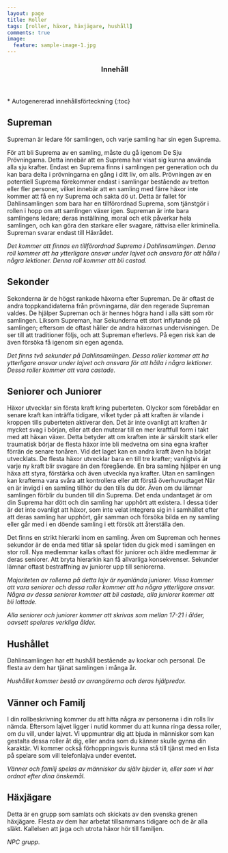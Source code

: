 ```yaml
---
layout: page
title: Roller
tags: [roller, häxor, häxjägare, hushåll]
comments: true
image:
  feature: sample-image-1.jpg
---
```


<section id="table-of-contents" class="toc">
  <header>
    <h3>Innehåll</h3>
  </header>
<div id="drawer" markdown="1">
*  Autogenererad innehållsförteckning
{:toc}
</div>
</section><!-- /#table-of-contents -->

## Supreman

Supreman är ledare för samlingen, och varje samling har sin egen Suprema.

För att bli Suprema av en samling, måste du gå igenom De Sju Prövningarna. Detta innebär att en Suprema har visat sig kunna använda alla sju krafter. Endast en Suprema finns i  samlingen per generation och du kan bara delta i prövningarna en gång i ditt liv, om alls. Prövningen av en potentiell Suprema förekommer endast i samlingar bestående av tretton eller fler personer, vilket innebär att en samling med färre häxor inte kommer att få en ny Suprema och sakta dö ut. Detta är fallet för Dahlinsamlingen som bara har en tillförordnad Suprema, som tjänstgör i rollen i hopp om att samlingen växer igen.
Supreman är inte bara samlingens ledare; deras inställning, moral och etik påverkar hela samlingen, och kan göra den starkare eller svagare, rättvisa eller kriminella. Supreman svarar endast till Häxrådet.

*Det kommer att finnas en tillförordnad Suprema i Dahlinsamlingen. Denna roll kommer att ha ytterligare ansvar under lajvet och ansvara för att hålla i några lektioner. Denna roll kommer att bli castad.*

## Sekonder

Sekonderna är de högst rankade häxorna efter Supreman. De är oftast de andra toppkandidaterna från prövningarna, där den regerade Supreman valdes. De hjälper Supreman och är hennes högra hand i alla sätt som rör samlingen. Liksom Supreman, har Sekunderna ett stort inflytande på samlingen; eftersom de oftast håller de andra häxornas undervisningen. De ser till att traditioner följs, och att Supreman efterlevs. På egen risk kan de även försöka få igenom sin egen agenda.

*Det finns två sekunder på Dahlinsamlingen. Dessa roller kommer att ha ytterligare ansvar under lajvet och ansvara för att hålla i några lektioner. Dessa roller kommer att vara castade.*

## Seniorer och Juniorer

Häxor utvecklar sin första kraft kring puberteten. Olyckor som förebådar en senare kraft kan inträffa tidigare, vilket tyder på att kraften är vilande i kroppen tills puberteten aktiverar den. Det är inte ovanligt att kraften är mycket svag i början, eller att den muterar till en mer kraftfull form i takt med att häxan växer. Detta betyder att om kraften inte är särskilt stark eller traumatisk börjar de flesta häxor inte bli medvetna om sina egna krafter förrän de senare tonåren. Vid det laget kan en andra kraft även ha börjat utvecklats.
De flesta häxor utvecklar bara en till tre krafter; vanligtvis är varje ny kraft blir svagare än den föregående. En bra samling hjälper en ung häxa att styra, förstärka och även utveckla nya krafter. Utan en samlingen kan krafterna vara svåra att kontrollera eller att förstå överhuvudtaget
När en är invigd i en samling tillhör du den tills du dör. Även om du lämnar samlingen förblir du bunden till din Suprema. Det enda undantaget är om din Suprema har dött och din samling har upphört att existera. I dessa tider är det inte ovanligt att häxor, som inte velat integrera sig in i samhället efter att deras samling har upphört, går samman och försöka bilda en ny samling eller går med i en döende samling i ett försök att återställa den.

Det finns en strikt hierarki inom en samling. Även om Supreman och hennes sekundor är de enda med titlar så spelar tiden du gick med i samlingen en stor roll. Nya medlemmar kallas oftast för juniorer och äldre medlemmar är deras seniorer. Att bryta hierarkin kan få allvarliga konsekvenser. Sekunder lämnar oftast bestraffning av juniorer upp till seniorerna.

*Majoriteten av rollerna på detta lajv är nyanlända juniorer. Vissa kommer att vara seniorer och dessa roller kommer att ha några ytterligare ansvar. Några av dessa seniorer kommer att bli castade, alla juniorer kommer att bli lottade.*

*Alla seniorer och juniorer kommer att skrivas som mellan 17-21 i ålder, oavsett spelares verkliga ålder.*

## Hushållet

Dahlinsamlingen har ett hushåll bestående av kockar och personal. De flesta av dem har tjänat samlingen i många år.

*Hushållet kommer bestå av arrangörerna och deras hjälpredor.*

## Vänner och Familj

I din rollbeskrivning kommer du att hitta några av personerna i din rolls liv nämda. Eftersom lajvet ligger i nutid kommer du att kunna ringa dessa roller, om du vill, under lajvet. Vi uppmuntrar dig att bjuda in människor som kan gestalta dessa roller åt dig, eller andra som du känner skulle gynna din karaktär. Vi kommer också förhoppningsvis kunna stå till tjänst med en lista på spelare som vill telefonlajva under eventet.

*Vänner och familj spelas av människor du själv bjuder in, eller som vi har ordnat efter dina önskemål.*

## Häxjägare

Detta är en grupp som samlats och skickats av den svenska grenen häxjägare. Flesta av dem har arbetat tillsammans tidigare och de är alla släkt. Kallelsen att jaga och utrota häxor hör till familjen.

*NPC grupp.*
